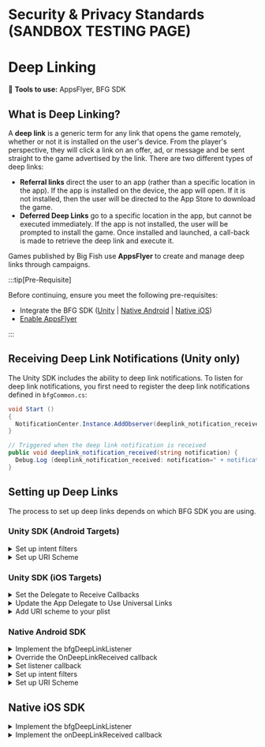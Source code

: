 # Security & Privacy Standards (SANDBOX TESTING PAGE)

# Deep Linking

:small_blue_diamond: **Tools to use:** AppsFlyer, BFG SDK

## What is Deep Linking?

A **deep link** is a generic term for any link that opens the game remotely, whether or not it is installed on the user's device. From the player's perspective, they will click a link on an offer, ad, or message and be sent straight to the game advertised by the link. There are two different types of deep links:

- **Referral links** direct the user to an app (rather than a specific location in the app). If the app is installed on the device, the app will open. If it is not installed, then the user will be directed to the App Store to download the game.
- **Deferred Deep Links** go to a specific location in the app, but cannot be executed immediately. If the app is not installed, the user will be prompted to install the game. Once installed and launched, a call-back is made to retrieve the deep link and execute it.

Games published by Big Fish use **AppsFlyer** to create and manage deep links through campaigns. 

:::tip[Pre-Requisite]

Before continuing, ensure you meet the following pre-requisites:

- Integrate the BFG SDK ([Unity](../bfgsdk/integrate-unitysdk) | [Native Android](../bfgsdk/integrate-androidsdk) | [Native iOS](../bfgsdk/integrate-iossdk))
- [Enable AppsFlyer](./tools-appsflyer#enabling-appsflyer)

:::

## Receiving Deep Link Notifications (Unity only)

The Unity SDK includes the ability to deep link notifications. To listen for deep link notifications, you first need to register the deep link notifications defined in ``bfgCommon.cs``: 

```csharp
void Start ()
{
  NotificationCenter.Instance.AddObserver(deeplink_notification_received, bfgCommon.NOTIFICATION_DEEPLINK_ONDEEPLINKRECEIVED);
}

// Triggered when the deep link notification is received
public void deeplink_notification_received(string notification) {
  Debug.Log (deeplink_notification_received: notification=" + notification);
}
```

## Setting up Deep Links

The process to set up deep links depends on which BFG SDK you are using. 

### Unity SDK (Android Targets)

<details>
  <summary>Set up intent filters</summary>

Your Big Fish producer will send you a code snippet of an intent filter to put into manifest file of your app. An **intent filter** determines the type of requests that come from another app component (such as AppsFlyer). To complete setup for deep links on Android, copy the intent-filter into the relevant ``<activity>`` on your AndroidManifest.xml file. The snippet contains the following values:

- The ``host`` value, provided by your Big Fish producer.
- The four-character pathPrefix, an auto-generated value from the AppsFlyer portal that is unique to your game.

Here is an example of the code snippet for an intent filter:

```xml
<intent-filter android:autoVerify="true">
  <action android:name="android.intent.action.VIEW" />
  <category android:name="android.intent.category.DEFAULT" />
  <category android:name="android.intent.category.BROWSABLE" />
  <data android:scheme="https"
    android:host="bfgsdk.onelink.me"
    android:pathPrefix="/yryN" />
</intentfilter>
```

</details>

<details>
  <summary>Set up URI Scheme</summary>

A URI scheme is a URL that leads users directly to your game, and is required for AppsFlyer links to work in Facebook. Whenever a Universal Link fails to open the app, the URI scheme can be used as a fallback to open the application.

Your Big Fish producer will provide you with the scheme you need to define in your manifest file. Add another filter to your manifest that handles specific deep link schemes for your game. In the following example, the scheme is ``bfgsample``. Include this filter right below the intent filter you previously added for AppsFlyer:

```xml
<intent-filter>
  <action android:name="android.intent.action.VIEW" />
  <category android:name="android.intent.category.DEFAULT" />
  <category android:name="android.intent.category.BROWSABLE" />
  <data android:scheme="bfgsample" />
</intent-filter>
```

</details>

### Unity SDK (iOS Targets)

<details>
  <summary>Set the Delegate to Receive Callbacks</summary>

1. Open the file, com.bfg.sdk/Runtime/Plugins/iOS/BFGUnityAppController.mm
2. In BFGUnityAppController.mm, add the following code to the ``didFinishLaunchingWithOptions`` method before initializing the BFG SDK:

```csharp
extern "C"
{
  void BfgDeepLinkDelegateWrapper_setDeepLinkListener();
}
-(BOOL)application:(UIApplication*) application didFinishLaunchingWithOptions:(NSDictionary*) options
{
  BfgDeepLinkDelegateWrapper_setDeepLinkListener();

  // Initialize the BFG SDK here

  return YES;
}
```

</details>

<details>
  <summary>Update the App Delegate to Use Universal Links</summary>

1. Open the file, com.bfg.sdk/Runtime/Plugins/iOS/BFGUnityAppController.mm
2. In BFGUnityAppController.mm, add another pass-through call to ``bfgManager``, which will update the App Delegate to use universal links through AppsFlyer.

```csharp
-(BOOL)application:(UIApplication *)application continueUserActivity:(NSUserActivity *)userActivity restorationHandler:(void (^)(NSArray<id<UIUserActivityRestoring>> *restorableObjects))restorationHandler;
{
  return [bfgManager applicationContinueUserActivity:userActivity restorationHandler:restorationHandler];
}
```

</details>

<details>
  <summary>Add URI scheme to your plist</summary>

A URI scheme is a URL that leads users directly to your game, and is required for AppsFlyer links to work in Facebook. Whenever a Universal Link fails to open the app, the URI scheme can be used as a fallback to open the application.

Your Big Fish producer will provide you with the scheme you need to define in your game configuration. In the following example, the scheme is ``bfgsample``. The scheme is added to your game's plist file:

```xml
<key>CFBundleURLSchemes</key>
<array>
  <string>bfgsample</string>
</array>
```

</details>

### Native Android SDK 

<details>
  <summary>Implement the bfgDeepLinkListener</summary>

Implement the ``bfgDeepLinkListener`` in your main ``bfgActivity``:

```java
public class AndroidExampleActivity extends bfgActivity implements bfgDeepLinkListener
```

</details>

<details>
  <summary>Override the OnDeepLinkReceived callback</summary>

Override the ``onDeepLinkReceived`` callback to handle the received deep link:

```java
public void onDeepLinkReceived(final String deepLink, Map<String,String> conversionData, final String error) {
  if (!TextUtils.isEmpty(deepLink)) {
    bfgLog.d(this.getLocalClassName(), "Deep link received: \n" + deepLink);
  } else if (!TextUtils.isEmpty(error)) {
    bfgLog.d(this.getLocalClassName(), "Deep link retrieve error: " + error + " from UA tracking provider");
  }
  // The UA tracking provider returned additional information about the deep link that launched
  // the app. Inspect its content to gain insight regarding the source of the link. For links
  // originated from Facebook the deepLinkString will always be null and you'll need to look
  // for the deeplink in the conversionData dictionary. Ask your producer for the specific field
  // you should be looking for in this dictionary.
  // An example payload for a basic Facebook link could look like:
  // conversionData = {
  //    "af_ad": "testadname",
  //    "af_deeplink": true,
  //    "af_sub1": "testsubpub",
  //    "af_sub2": "testplacement",
  //    "campaign": "testcampaign",
  //    "host": "sdktest",
  //    "is_retargeting": true,
  //    "media_source": "Social Facebook",
  //    "path": "/reward/coins/1000/abc123",
  //    "scheme": "bfgsample",
  //    "shortlink": "dlfbpost"
  // }
  // For this example, you might be interested in the 'path' field of the dictionary, where you could extract
  // a promo code or other meaningful information for your game.
  if (conversionData != null) {
    bfgLog.d(this.getLocalClassName(), "onDeepLinkReceived: conversion data: " + conversionData + " from UA tracking provider");
  }
}
```

</details>

<details>
  <summary>Set listener callback</summary>

Set your listener callback with `setDeepLinkListener` in ``onCreate()``.

:::info

Set the listener callback before initializing the SDK to ensure that deep links are not missed.

:::

```java
bfgGameReporting.sharedInstance().setDeepLinkListener(this);
```

</details>

<details>
  <summary>Set up intent filters</summary>

Your Big Fish producer will send you a code snippet of an intent filter to put into manifest file of your app. An **intent filter** determines the type of requests that come from another app component (such as AppsFlyer). To complete setup for deep links on Android, copy the intent-filter into the relevant ``<activity>`` on your AndroidManifest.xml file. The snippet contains the following values:

- The ``host`` value, provided by your Big Fish producer.
- The four-character pathPrefix, an auto-generated value from the AppsFlyer portal that is unique to your game.

Here is an example of the code snippet for an intent filter:

```xml
<intent-filter android:autoVerify="true">
  <action android:name="android.intent.action.VIEW" />
  <category android:name="android.intent.category.DEFAULT" />
  <category android:name="android.intent.category.BROWSABLE" />
  <data android:scheme="https"
    android:host="bfgsdk.onelink.me"
    android:pathPrefix="/yryN" />
</intentfilter>
```

</details>

<details>
  <summary>Set up URI Scheme</summary>

A URI scheme is a URL that leads users directly to your game, and is required for AppsFlyer links to work in Facebook. Whenever a Universal Link fails to open the app, the URI scheme can be used as a fallback to open the application.

Your Big Fish producer will provide you with the scheme you need to define in your manifest file. Add another filter to your manifest that handles specific deep link schemes for your game. In the following example, the scheme is ``bfgsample``. Include this filter right below the intent filter you previously added for AppsFlyer:

```xml
<intent-filter>
  <action android:name="android.intent.action.VIEW" />
  <category android:name="android.intent.category.DEFAULT" />
  <category android:name="android.intent.category.BROWSABLE" />
  <data android:scheme="bfgsample" />
</intent-filter>
```

**Referral URL / URI Scheme**

You will get the shared scheme in the ``deepLinkString`` field if a referral URL opens your game. Nothing needs to be done by the game at this point since the goal of the referral is to simply open the app.

```
"deepLinkString": "bfgsample://",
"conversionData": {
    "af_dp": "bfgsample://",
    "link": "https://bfgsample.onelink.me/lmNv/dlfbpost"
}
```

**First Launch Installation Attribution**

When your game launches for the first time, you will receive an ``onDeepLinkReceived`` callback with information on the installation attribution. The **deepLink** parameter will be ``null`` unless the first launch resulted from a deferred deep link. The contents of the ``conversionData`` collection will vary, depending on whether the installation was organic, from a deep link, or a deferred deep link from one of our advertising partners, such as Facebook.

For example, an organic installation will provide the following ``conversionData``:

```
"af_message": "organic install",
"af_status": "Organic",
"is_first_launch": "true"
```

For a full list of all the possible data provided in the ``conversionData`` collection, see [Conversion data payloads and scenarios](https://support.appsflyer.com/hc/en-us/articles/360000726098-Conversion-data-payloads-and-scenarios) :arrow_upper_right: in AppsFlyer's documentation.

</details>

## Native iOS SDK

<details>
  <summary>Implement the bfgDeepLinkListener</summary>

Set up your ``AppDelegate`` to conform to the ``bfgDeepLinkListener`` protocol:

```objectivec
@interface BFGUIKitExampleAppDelegate () <bfgPlacementDelegate, bfgManagerPauseResumeDelegate, bfgDeepLinkListener>
```

Next, setup the ``bfgDeepLinkListener`` listener before initializing the BFG SDK.

```objectivec
- (BOOL)application:(UIApplication *)application didFinishLaunchingWithOptions:(NSDictionary *)launchOptions
{
  [bfgGameReporting setDeepLinkListener:self];
  [bfgManager startWithLaunchOptions:launchOptions parentViewController:myRootViewController];
}
```

</details>

<details>
  <summary>Implement the onDeepLinkReceived callback</summary>

Confirm that your listener implements the ``onDeepLinkReceived:conversionData:error:`` method to retrieve any deep links that have been received:

```objectivec
#pragma mark - bfgDeepLinkListener

-(void) onDeepLinkReceived:(NSString * _Nullable)deepLinkString conversionData:(NSDictionary* _Nullable)conversionData error:(NSError * _Nullable)error
{
  if (error)
  {
      BFGUIKitExampleLog(@"An error occurred in the UA tracking provider. Error: %ld: %@", error.code, error.localizedDescription);
      return;
  }
  if (deepLinkString.length)
  {
      NSString *message = [NSString stringWithFormat:@"Deep link received: %@", deepLinkString];                      
      NSLog(@"[DeepLink]: %@", deepLinkString);
  }
  else
  {
      BFGUIKitExampleLog(@"The UA tracking provider didn't have a deep link for us");
  }
  // The UA tracking provider returned additional information about the universal link and/or deeplink
  // that launched the app. Inspect its content to gain insight regarding the source of the link.
  // For links originated from Facebook the deepLinkString will always be nil, and you'll need to
  // look for the deeplink in the conversionData dictionary. Ask your producer for the specific field
  // you should be looking for in this dictionary.
  // An example payload for a basic Facebook link could look like:
  // conversionData = {
  //    "af_deeplink": true,
  //    "host": "facebook",
  //    "media_source": "Social Facebook",
  //    "path": "/reward/coins/1000/abc123",
  //    "scheme": "bfgsample",
  //    "shortlink": "dlfbpost"
  // }
  // For this example, you might be interested in the 'path' field of the dictionary, where you could extract
  // a promo code or other meaningful information for your game.
  NSString *hostString = conversionData[@"host"];
  NSString *pathString = conversionData[@"path"];
  if (conversionData && conversionData.count > 0 && [hostString isEqualToString:@"facebook"] && pathString.length)
  {
      BFGUIKitExampleLog(@"The UA tracking provider provided additional conversion data for the universal link and/or deep link: %@", conversionData);
  }
}

</details>

<details>
  <summary>Add URI scheme to your plist</summary>

A URI scheme is a URL that leads users directly to your game, and is required for AppsFlyer links to work in Facebook. Whenever a Universal Link fails to open the app, the URI scheme can be used as a fallback to open the application.

Your Big Fish producer will provide you with the scheme you need to define in your game configuration. In the following example, the scheme is ``bfgsample``. The scheme is added to your game's plist file:

```xml
<key>CFBundleURLSchemes</key>
<array>
  <string>bfgsample</string>
</array>
```

</details>



